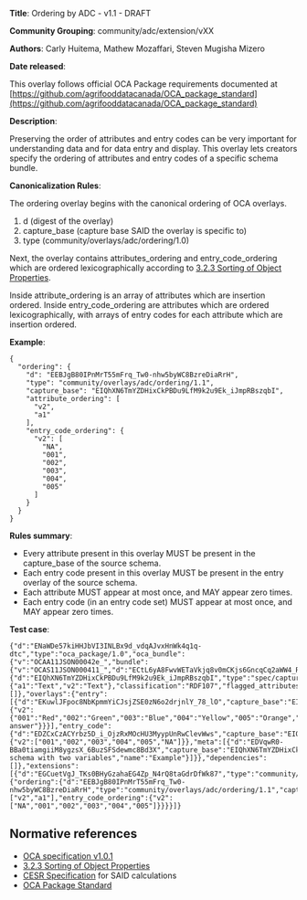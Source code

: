 **Title**: Ordering by ADC - v1.1 - DRAFT

**Community Grouping**: community/adc/extension/vXX

**Authors**: Carly Huitema, Mathew Mozaffari, Steven Mugisha Mizero 

**Date released**: 

This overlay follows official OCA Package requirements documented at [https://github.com/agrifooddatacanada/OCA_package_standard](https://github.com/agrifooddatacanada/OCA_package_standard)

**Description**:

Preserving the order of attributes and entry codes can be very important for understanding data and for data entry and display. This overlay lets creators specify the ordering of attributes and entry codes of a specific schema bundle.

**Canonicalization Rules**:

The ordering overlay begins with the canonical ordering of OCA overlays.
1) d (digest of the overlay)
2) capture_base (capture base SAID the overlay is specific to)
3) type (community/overlays/adc/ordering/1.0)

Next, the overlay contains attributes_ordering and entry_code_ordering which are ordered lexicographically according to [3.2.3 Sorting of Object Properties](https://www.rfc-editor.org/rfc/rfc8785#section-3.2.3). 

Inside attribute_ordering is an array of attributes which are insertion ordered. Inside entry_code_ordering are attributes which are ordered lexicographically, with arrays of entry codes for each attribute which are insertion ordered.

**Example**: 

```
{
  "ordering": {
    "d": "EEBJgB80IPnMrT55mFrq_Tw0-nhw5byWC8BzreDiaRrH",
    "type": "community/overlays/adc/ordering/1.1",
    "capture_base": "EIQhXN6TmYZDHixCkPBDu9LfM9k2u9Ek_iJmpRBszqbI",
    "attribute_ordering": [
      "v2",
      "a1"
    ],
    "entry_code_ordering": {
      "v2": [
        "NA",
        "001",
        "002",
        "003",
        "004",
        "005"
      ]
    }
  }
}
```


**Rules summary**: 
 - Every attribute present in this overlay MUST be present in the capture_base of the source schema.
 - Each entry code present in this overlay MUST be present in the entry overlay of the source schema.
 - Each attribute MUST appear at most once, and MAY appear zero times.
 - Each entry code (in an entry code set) MUST appear at most once, and MAY appear zero times.


**Test case**: 

```
{"d":"ENaWDe57kiHHJbVI3INLBx9d_vdqAJvxHnWk4q1q-dtc","type":"oca_package/1.0","oca_bundle":{"v":"OCAA11JSON00042e_","bundle":{"v":"OCAS11JSON000411_","d":"ECtL6yA8FwvWETaVkjq8v0mCKjs6GncqCq2aWW4_Rfqy","capture_base":{"d":"EIQhXN6TmYZDHixCkPBDu9LfM9k2u9Ek_iJmpRBszqbI","type":"spec/capture_base/1.1","attributes":{"a1":"Text","v2":"Text"},"classification":"RDF107","flagged_attributes":[]},"overlays":{"entry":[{"d":"EKuwlJFpoc8NbKpmmYiCJsjZSE0zN6o2drjnlY_78_lO","capture_base":"EIQhXN6TmYZDHixCkPBDu9LfM9k2u9Ek_iJmpRBszqbI","type":"spec/overlays/entry/1.1","language":"eng","attribute_entries":{"v2":{"001":"Red","002":"Green","003":"Blue","004":"Yellow","005":"Orange","NA":"No answer"}}}],"entry_code":{"d":"EDZCxCzACYrbz5D_i_OjzRxMOcHU3MyypUnRwClevWws","capture_base":"EIQhXN6TmYZDHixCkPBDu9LfM9k2u9Ek_iJmpRBszqbI","type":"spec/overlays/entry_code/1.1","attribute_entry_codes":{"v2":["001","002","003","004","005","NA"]}},"meta":[{"d":"EDVqwR0-BBa0tiamgiiM8ygzsX_6BuzSFSdewmc8Bd3X","capture_base":"EIQhXN6TmYZDHixCkPBDu9LfM9k2u9Ek_iJmpRBszqbI","type":"spec/overlays/meta/1.1","language":"eng","description":"Example schema with two variables","name":"Example"}]}},"dependencies":[]},"extensions":[{"d":"EGCuetVgJ_TKs0BHyGzahaEG4Zp_N4rQ8taGdrDfWk87","type":"community/adc/extension/1.0","bundle_digest":"ECtL6yA8FwvWETaVkjq8v0mCKjs6GncqCq2aWW4_Rfqy","overlays":{"ordering":{"d":"EEBJgB80IPnMrT55mFrq_Tw0-nhw5byWC8BzreDiaRrH","type":"community/overlays/adc/ordering/1.1","capture_base":"EIQhXN6TmYZDHixCkPBDu9LfM9k2u9Ek_iJmpRBszqbI","attribute_ordering":["v2","a1"],"entry_code_ordering":{"v2":["NA","001","002","003","004","005"]}}}}]}
```

## Normative references
- [OCA specification v1.0.1](http://oca.colossi.network/specification/) 
- [3.2.3 Sorting of Object Properties](https://www.rfc-editor.org/rfc/rfc8785#section-3.2.3)
- [CESR Specification](https://weboftrust.github.io/ietf-cesr/draft-ssmith-cesr.html) for SAID calculations
- [OCA Package Standard](https://github.com/agrifooddatacanada/OCA_package_standard)
